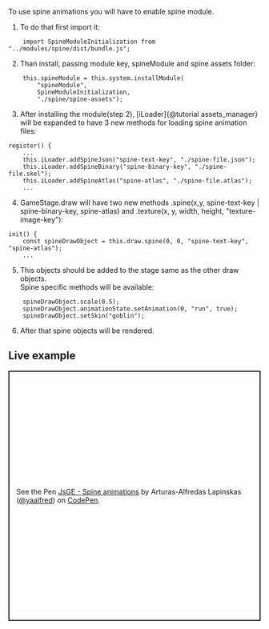 To use spine animations you will have to enable spine module.
1. To do that first import it:
```
    import SpineModuleInitialization from "../modules/spine/dist/bundle.js";
```
2. Than install, passing module key, spineModule and spine assets folder:
```
    this.spineModule = this.system.installModule(
        "spineModule",
        SpineModuleInitialization,
        "./spine/spine-assets");
```
3. After installing the module(step 2), [iLoader]{@tutorial assets_manager} will be expanded to have 3 new methods for loading spine animation files:
```
register() {
    ...
    this.iLoader.addSpineJson("spine-text-key", "./spine-file.json");
    this.iLoader.addSpineBinary("spine-binary-key", "./spine-file.skel");
    this.iLoader.addSpineAtlas("spine-atlas", "./spine-file.atlas");
    ...
```
4. GameStage.draw will have two new methods .spine(x,y, spine-text-key | spine-binary-key, spine-atlas) and .texture(x, y, width, height, "texture-image-key"):
```
init() {
    const spineDrawObject = this.draw.spine(0, 0, "spine-text-key", "spine-atlas");
    ...
```
5. This objects should be added to the stage same as the other draw objects. <br />
    Spine specific methods will be available:
```
    spineDrawObject.scale(0.5);
    spineDrawObject.animationState.setAnimation(0, "run", true);
    spineDrawObject.setSkin("goblin");
```
6. After that spine objects will be rendered.

## Live example

<p class="codepen" data-height="500" data-default-tab="js,result" data-slug-hash="MWLRBjp" data-user="yaalfred" style="height: 500px; box-sizing: border-box; display: flex; align-items: center; justify-content: center; border: 2px solid; margin: 1em 0; padding: 1em;">
  <span>See the Pen <a href="https://codepen.io/yaalfred/pen/MWLRBjp">
  JsGE - Spine animations</a> by Arturas-Alfredas Lapinskas (<a href="https://codepen.io/yaalfred">@yaalfred</a>)
  on <a href="https://codepen.io">CodePen</a>.</span>
</p>
<script async src="https://cpwebassets.codepen.io/assets/embed/ei.js"></script>